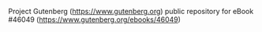 Project Gutenberg (https://www.gutenberg.org) public repository for eBook #46049 (https://www.gutenberg.org/ebooks/46049)

